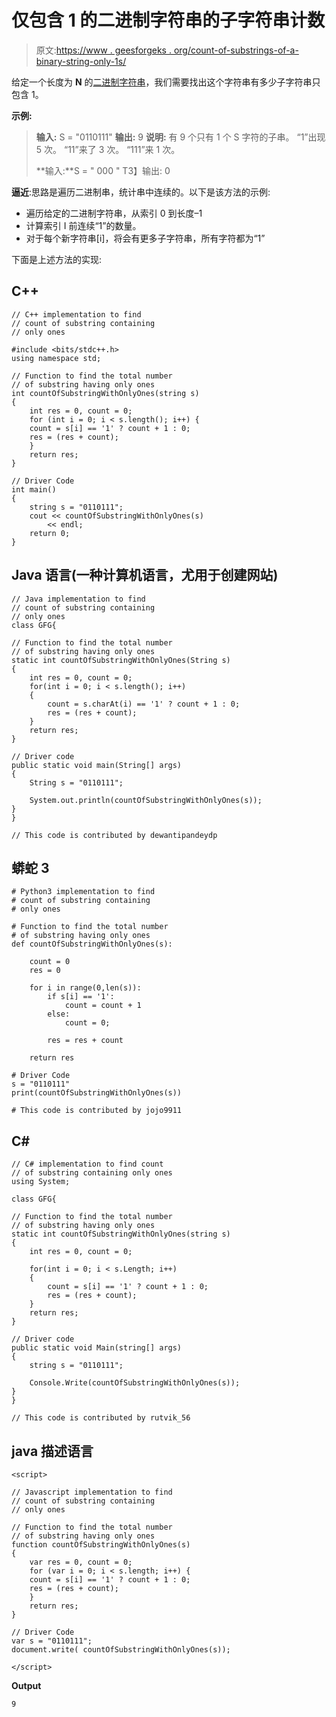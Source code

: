 # 仅包含 1 的二进制字符串的子字符串计数

> 原文:[https://www . geesforgeks . org/count-of-substrings-of-a-binary-string-only-1s/](https://www.geeksforgeeks.org/count-of-substrings-of-a-binary-string-containing-only-1s/)

给定一个长度为 **N** 的[二进制字符串](https://www.geeksforgeeks.org/tag/binary-string/)，我们需要找出这个字符串有多少子字符串只包含 1。

**示例:**

> **输入:** S = "0110111"
> **输出:** 9
> **说明:**
> 有 9 个只有 1 个 S 字符的子串。
> “1”出现 5 次。
> “11”来了 3 次。
> “111”来 1 次。
> 
> **输入:**S = " 000 "
> T3】输出: 0

**逼近**:思路是遍历二进制串，统计串中连续的。以下是该方法的示例:

*   遍历给定的二进制字符串，从索引 0 到长度–1
*   计算索引 I 前连续“1”的数量。
*   对于每个新字符串[i]，将会有更多子字符串，所有字符都为“1”

下面是上述方法的实现:

## C++

```
// C++ implementation to find
// count of substring containing
// only ones

#include <bits/stdc++.h>
using namespace std;

// Function to find the total number
// of substring having only ones
int countOfSubstringWithOnlyOnes(string s)
{
    int res = 0, count = 0;
    for (int i = 0; i < s.length(); i++) {
    count = s[i] == '1' ? count + 1 : 0;
    res = (res + count);
    }
    return res;
}

// Driver Code
int main()
{
    string s = "0110111";
    cout << countOfSubstringWithOnlyOnes(s)
        << endl;
    return 0;
}
```

## Java 语言(一种计算机语言，尤用于创建网站)

```
// Java implementation to find
// count of substring containing
// only ones
class GFG{

// Function to find the total number
// of substring having only ones
static int countOfSubstringWithOnlyOnes(String s)
{
    int res = 0, count = 0;
    for(int i = 0; i < s.length(); i++)
    {
        count = s.charAt(i) == '1' ? count + 1 : 0;
        res = (res + count);
    }
    return res;
}

// Driver code
public static void main(String[] args)
{
    String s = "0110111";

    System.out.println(countOfSubstringWithOnlyOnes(s));
}
}

// This code is contributed by dewantipandeydp
```

## 蟒蛇 3

```
# Python3 implementation to find
# count of substring containing
# only ones

# Function to find the total number
# of substring having only ones
def countOfSubstringWithOnlyOnes(s):

    count = 0
    res = 0

    for i in range(0,len(s)):
        if s[i] == '1':
            count = count + 1
        else:
            count = 0;

        res = res + count

    return res

# Driver Code
s = "0110111"
print(countOfSubstringWithOnlyOnes(s))

# This code is contributed by jojo9911
```

## C#

```
// C# implementation to find count
// of substring containing only ones
using System;

class GFG{

// Function to find the total number
// of substring having only ones
static int countOfSubstringWithOnlyOnes(string s)
{
    int res = 0, count = 0;

    for(int i = 0; i < s.Length; i++)
    {
        count = s[i] == '1' ? count + 1 : 0;
        res = (res + count);
    }
    return res;
}

// Driver code
public static void Main(string[] args)
{
    string s = "0110111";

    Console.Write(countOfSubstringWithOnlyOnes(s));
}
}

// This code is contributed by rutvik_56
```

## java 描述语言

```
<script>

// Javascript implementation to find
// count of substring containing
// only ones

// Function to find the total number
// of substring having only ones
function countOfSubstringWithOnlyOnes(s)
{
    var res = 0, count = 0;
    for (var i = 0; i < s.length; i++) {
    count = s[i] == '1' ? count + 1 : 0;
    res = (res + count);
    }
    return res;
}

// Driver Code
var s = "0110111";
document.write( countOfSubstringWithOnlyOnes(s));

</script>
```

**Output**

```
9
```
